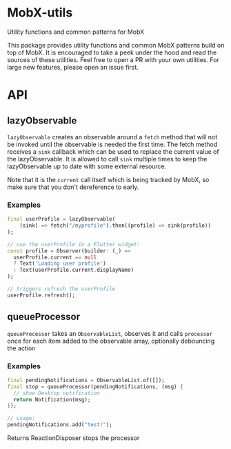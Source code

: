 # MobX-utils

Utility functions and common patterns for MobX

This package provides utility functions and common MobX patterns build on top of MobX. It is encouraged to take a peek under the hood and read the sources of these utilities. Feel free to open a PR with your own utilities. For large new features, please open an issue first.

# API

## lazyObservable

`lazyObservable` creates an observable around a `fetch` method that will not be invoked until the observable is needed the first time. The fetch method receives a `sink` callback which can be used to replace the current value of the lazyObservable. It is allowed to call `sink` multiple times to keep the lazyObservable up to date with some external resource.

Note that it is the `current` call itself which is being tracked by MobX, so make sure that you don't dereference to early.

### Examples
```dart
final userProfile = lazyObservable(
    (sink) => fetch("/myprofile").then((profile) => sink(profile))
);

// use the userProfile in a Flutter widget:
const profile = Observer(builder: (_) =>
  userProfile.current == null
  ? Text('Loading user profile')
  : Text(userProfile.current.displayName)
);

// triggers refresh the userProfile
userProfile.refresh();
```

## queueProcessor

`queueProcessor` takes an `ObservableList`, observes it and calls `processor` once for each item added to the observable array, optionally debouncing the action

### Examples

```dart
final pendingNotifications = ObservableList.of([]);
final stop = queueProcessor(pendingNotifications, (msg) {
  // show Desktop notification
  return Notification(msg);
});

// usage:
pendingNotifications.add("test!");
```

Returns ReactionDisposer stops the processor



